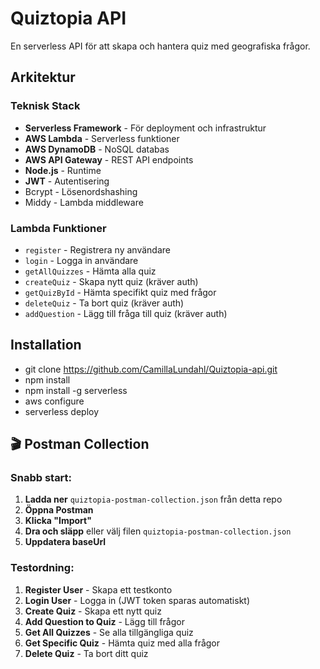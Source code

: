 # Quiztopia API

En serverless API för att skapa och hantera quiz med geografiska frågor.

## Arkitektur

### Teknisk Stack
- **Serverless Framework** - För deployment och infrastruktur
- **AWS Lambda** - Serverless funktioner
- **AWS DynamoDB** - NoSQL databas
- **AWS API Gateway** - REST API endpoints
- **Node.js** - Runtime
- **JWT** - Autentisering
- Bcrypt - Lösenordshashing
- Middy - Lambda middleware

### Lambda Funktioner
- `register` - Registrera ny användare
- `login` - Logga in användare
- `getAllQuizzes` - Hämta alla quiz
- `createQuiz` - Skapa nytt quiz (kräver auth)
- `getQuizById` - Hämta specifikt quiz med frågor
- `deleteQuiz` - Ta bort quiz (kräver auth)
- `addQuestion` - Lägg till fråga till quiz (kräver auth)

## Installation

- git clone https://github.com/CamillaLundahl/Quiztopia-api.git
- npm install
- npm install -g serverless
- aws configure
- serverless deploy

## 🎬 Postman Collection

### Snabb start:

1. **Ladda ner** `quiztopia-postman-collection.json` från detta repo
2. **Öppna Postman**
3. **Klicka "Import"** 
4. **Dra och släpp** eller välj filen `quiztopia-postman-collection.json`
5. **Uppdatera baseUrl** 

### Testordning:

1. **Register User** - Skapa ett testkonto
2. **Login User** - Logga in (JWT token sparas automatiskt)
3. **Create Quiz** - Skapa ett nytt quiz
4. **Add Question to Quiz** - Lägg till frågor
5. **Get All Quizzes** - Se alla tillgängliga quiz
6. **Get Specific Quiz** - Hämta quiz med alla frågor
7. **Delete Quiz** - Ta bort ditt quiz
